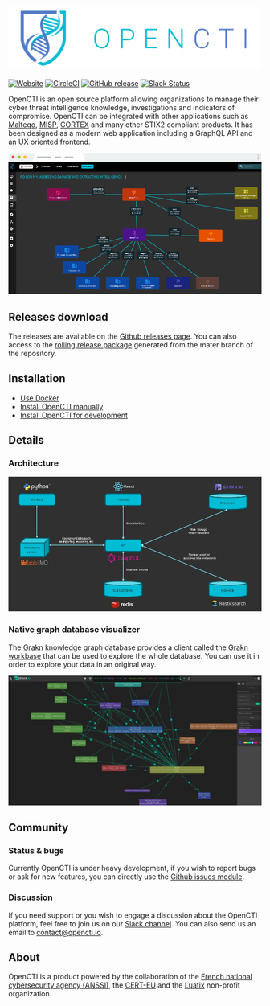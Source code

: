 ![](docs/logo.png)
---
[![Website](https://img.shields.io/badge/website-opencti.io-blue.svg)](https://www.opencti.io)
[![CircleCI](https://circleci.com/gh/OpenCTI-Platform/opencti.svg?style=shield&circle-token=71bf657a43ec48f8433ece2f4879eadaf920d79a)](https://circleci.com/gh/OpenCTI-Platform/opencti)
[![GitHub release](https://img.shields.io/github/release/OpenCTI-Platform/opencti.svg)](https://github.com/OpenCTI-Platform/opencti/releases/latest)
[![Slack Status](https://slack.luatix.org/badge.svg)](https://slack.luatix.org)

OpenCTI is an open source platform allowing organizations to manage their cyber threat intelligence knowledge, investigations and indicators of compromise. OpenCTI can be integrated with other applications such as [Maltego](https://www.paterva.com/web7/buy/maltego-clients/maltego-ce.php), [MISP](https://www.misp-project.org/), [CORTEX](https://github.com/TheHive-Project/Cortex) and many other STIX2 compliant products. It has been designed as a modern web application including a GraphQL API and an UX oriented frontend.

![Screenshot](docs/screenshot.png "OpenCTI")

## Releases download

The releases are available on the [Github releases page](https://github.com/OpenCTI-Platform/opencti/releases). You can also access to the [rolling release package](https://releases.opencti.io) generated from the mater branch of the repository.

## Installation

* [Use Docker](docker)
* [Install OpenCTI manually](docs/Installation.md)
* [Install OpenCTI for development](docs/Development.md)

## Details

### Architecture

![Architecture](docs/architecture.png "OpenCTI architecture")

### Native graph database visualizer

The [Grakn](https://github.com/graknlabs/grakn) knowledge graph database provides a client called the [Grakn workbase](https://github.com/graknlabs/workbase) that can be used to explore the whole database. You can use it in order to explore your data in an original way.

![Grakn workbase](docs/workbase.png "OpenCTI architecture")

## Community

### Status & bugs

Currently OpenCTI is under heavy development, if you wish to report bugs or ask for new features, you can directly use the [Github issues module](https://github.com/OpenCTI-Platform/opencti/issues).

### Discussion

If you need support or you wish to engage a discussion about the OpenCTI platform, feel free to join us on our [Slack channel](https://slack.luatix.org). You can also send us an email to contact@opencti.io.

## About

OpenCTI is a product powered by the collaboration of the [French national cybersecurity agency (ANSSI)](https://ssi.gouv.fr), the [CERT-EU](https://cert.europa.eu) and the [Luatix](https://www.luatix.org) non-profit organization.
